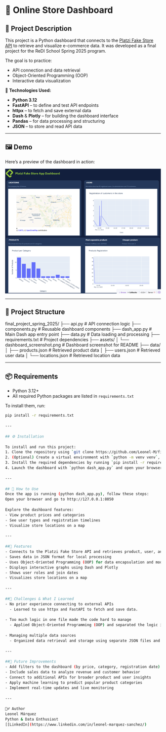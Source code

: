 # 🛒 Online Store Dashboard

## 📌 Project Description

This project is a Python dashboard that connects to the [Platzi Fake Store API](https://api.escuelajs.co) to retrieve and visualize e-commerce data. It was developed as a final project for the ReDI School Spring 2025 program.

The goal is to practice:
- API connection and data retrieval
- Object-Oriented Programming (OOP)
- Interactive data visualization

🔧 **Technologies Used:**
- **Python 3.12**
- **FastAPI** – to define and test API endpoints
- **httpx** – to fetch and save external data
- **Dash** & **Plotly** – for building the dashboard interface
- **Pandas** – for data processing and structuring
- **JSON** – to store and read API data

---

## 🖼️ Demo
Here’s a preview of the dashboard in action:

![Dashboard Screenshot](assets/dashboard_screenshot.png)

---

## 📁 Project Structure
final_project_spring_2025/
├── api.py # API connection logic
├── components.py # Reusable dashboard components
├── dash_app.py # Main Dash app entry point
├── data.py # Data loading and processing
├── requirements.txt # Project dependencies
├── assets/
│ └── dashboard_screenshot.png # Dashboard screenshot for README
├── data/
│ ├── products.json # Retrieved product data
│ ├── users.json # Retrieved user data
│ └── locations.json # Retrieved location data

--- 

## 📦 Requirements

- Python 3.12+
- All required Python packages are listed in `requirements.txt`

To install them, run:

```bash
pip install -r requirements.txt

---

## ⚙️ Installation

To install and run this project:
1. Clone the repository using `git clone https://github.com/Leonel-M/final_project_spring_2025.git` and navigate into the folder with `cd final_project_spring_2025`.
2. (Optional) Create a virtual environment with `python -m venv venv`, then activate it. On Windows, use `venv\Scripts\activate`; on macOS/Linux, use `source venv/bin/activate`.
3. Install the required dependencies by running `pip install -r requirements.txt`.
4. Launch the dashboard with `python dash_app.py` and open your browser at `http://127.0.0.1:8050`.

---

## 🧪 How to Use
Once the app is running (python dash_app.py), follow these steps:
Open your browser and go to http://127.0.0.1:8050

Explore the dashboard features:
- View product prices and categories
- See user types and registration timelines
- Visualize store locations on a map

---

##🚀 Features
- Connects to the Platzi Fake Store API and retrieves product, user, and location data
- Saves data in JSON format for local processing
- Uses Object-Oriented Programming (OOP) for data encapsulation and modularity
- Displays interactive graphs using Dash and Plotly
- Shows user roles and join dates
- Visualizes store locations on a map

---

##🧩 Challenges & What I Learned
- No prior experience connecting to external APIs
  - Learned to use httpx and FastAPI to fetch and save data.

- Too much logic in one file made the code hard to manage
  - Applied Object-Oriented Programming (OOP) and separated the logic into reusable modules.

- Managing multiple data sources
  - Organized data retrieval and storage using separate JSON files and classes.

---

##🔮 Future Improvements
- Add filters to the dashboard (by price, category, registration date)
- Include sales data to analyze revenue and customer behavior
- Connect to additional APIs for broader product and user insights
- Apply machine learning to predict popular product categories
- Implement real-time updates and live monitoring

---

🙋‍♂️ Author
Leonel Márquez
Python & Data Enthusiast
[[LinkedIn](https://www.linkedin.com/in/leonel-marquez-sanchez/)
